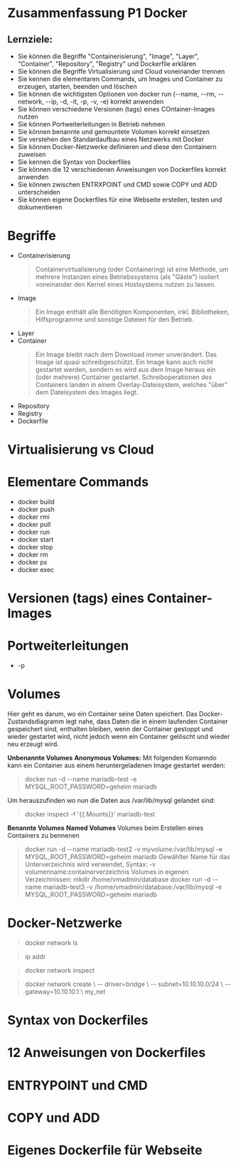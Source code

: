 # Zusammenfassung P1 Docker
## Lernziele:
- Sie können die Begriffe "Containerisierung", "Image", "Layer", "Container", "Repository", "Registry" und Dockerfile erklären
- Sie können die Begriffe Virtualisierung und Cloud voneinander trennen
- Sie kennen die elementaren Commands, um Images und Container zu erzeugen, starten, beenden und löschen
- Sie können die wichtigsten Optionen von docker run (--name, --rm, --network, --ip, -d, -it, -p, -v, -e) korrekt anwenden
- Sie können verschiedene Versionen (tags) eines COntainer-Images nutzen
- Sie können Portweiterleitungen in Betrieb nehmen
- Sie können benannte und gemountete Volumen korrekt einsetzen
- Sie verstehen den Standardaufbau eines Netzwerks mit Docker
- Sie können Docker-Netzwerke definieren und diese den Containern zuweisen
- Sie kennen die Syntax von Dockerfiles
- Sie können die 12 verschiedenen Anweisungen von Dockerfiles korrekt anwenden
- Sie können zwischen ENTRXPOINT und CMD sowie COPY und ADD unterscheiden
- Sie können eigene Dockerfiles für eine Webseite erstellen, testen und dokumentieren

# Begriffe
- Containerisierung
	> Containervirtualisierung (oder Containering) ist eine Methode, um mehrere Instanzen eines Betriebssystems (als "Gäste") isoliert voneinander den Kernel eines Hostsystems nutzen zu lassen.
- Image
	> Ein Image enthält alle Benötigten Komponenten, inkl. Bibliotheken, Hilfsprogramme und sonstige Dateien für den Betrieb.
- Layer
- Container
	> Ein Image bleibt nach dem Download immer unverändert. Das Image ist quasi schreibgeschützt. Ein Image kann auch nicht gestartet werden, sondern es wird aus dem Image heraus ein (oder mehrere) Container gestartet. Schreiboperationen des Containers landen in einem Overlay-Dateisystem, welches "über" dem Dateisystem des Images liegt.
- Repository
- Registry
- Dockerfile

# Virtualisierung vs Cloud
# Elementare Commands
- docker build
- docker push
- docker rmi
- docker pull
- docker run
- docker start
- docker stop
- docker rm
- docker ps
- docker exec
# Versionen (tags) eines Container-Images
# Portweiterleitungen
- -p
# Volumes
Hier geht es darum, wo ein Container seine Daten speichert. Das Docker-Zustandsdiagramm legt nahe, dass Daten die in einem laufenden Container gespeichert sind, enthalten bleiben, wenn der Container gestoppt und wieder gestartet wird, nicht jedoch wenn ein Container gelöscht und wieder neu erzeugt wird.

**Unbenannte Volumes**
**Anonymous Volumes:** Mit folgenden Komanndo kann ein Container aus einem heruntergeladenen Image gestartet werden:
> docker run -d --name mariadb-test -e MYSQL_ROOT_PASSWORD=geheim mariadb

Um herauszufinden wo nun die Daten aus /var/lib/mysql gelandet sind:
> docker inspect -f '{{.Mounts}}' mariadb-test

**Benannte Volumes**
**Named Volumes** Volumes beim Erstellen eines Containers zu bennenen
> docker run -d --name mariadb-test2 -v myvolume:/var/lib/mysql -e MYSQL_ROOT_PASSWORD=geheim mariadb
Gewählter Name für das Unterverzeichnis wird verwendet, Syntax:
> -v volumenname:containerverzeichnis
Volumes in eigenen Verzeichnissen:
> mkdir /home/vmadmin/database
> docker run -d --name mariadb-test3 -v /home/vmadmin/database:/var/lib/mysql -e MYSQL_ROOT_PASSWORD=geheim mariadb
# Docker-Netzwerke
> docker network ls

> ip addr

> docker network inspect

> docker network create \\
> \-\- driver=bridge \\
> \-\- subnet=10.10.10.0/24 \\
> \-\-gateway=10.10.10.1 \\
> my_net
# Syntax von Dockerfiles
# 12 Anweisungen von Dockerfiles
# ENTRYPOINT und CMD
# COPY und ADD
# Eigenes Dockerfile für Webseite
